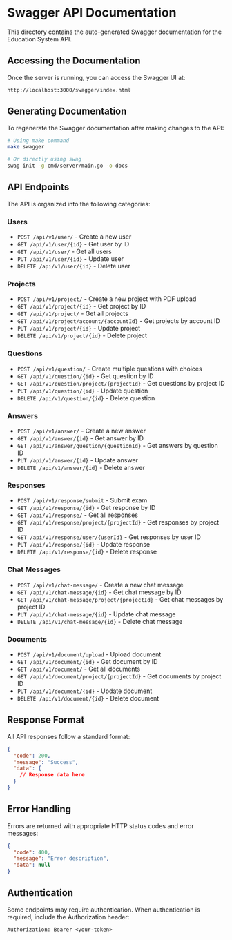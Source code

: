 # Swagger API Documentation

This directory contains the auto-generated Swagger documentation for the Education System API.

## Accessing the Documentation

Once the server is running, you can access the Swagger UI at:

```
http://localhost:3000/swagger/index.html
```

## Generating Documentation

To regenerate the Swagger documentation after making changes to the API:

```bash
# Using make command
make swagger

# Or directly using swag
swag init -g cmd/server/main.go -o docs
```

## API Endpoints

The API is organized into the following categories:

### Users

- `POST /api/v1/user/` - Create a new user
- `GET /api/v1/user/{id}` - Get user by ID
- `GET /api/v1/user/` - Get all users
- `PUT /api/v1/user/{id}` - Update user
- `DELETE /api/v1/user/{id}` - Delete user

### Projects

- `POST /api/v1/project/` - Create a new project with PDF upload
- `GET /api/v1/project/{id}` - Get project by ID
- `GET /api/v1/project/` - Get all projects
- `GET /api/v1/project/account/{accountId}` - Get projects by account ID
- `PUT /api/v1/project/{id}` - Update project
- `DELETE /api/v1/project/{id}` - Delete project

### Questions

- `POST /api/v1/question/` - Create multiple questions with choices
- `GET /api/v1/question/{id}` - Get question by ID
- `GET /api/v1/question/project/{projectId}` - Get questions by project ID
- `PUT /api/v1/question/{id}` - Update question
- `DELETE /api/v1/question/{id}` - Delete question

### Answers

- `POST /api/v1/answer/` - Create a new answer
- `GET /api/v1/answer/{id}` - Get answer by ID
- `GET /api/v1/answer/question/{questionId}` - Get answers by question ID
- `PUT /api/v1/answer/{id}` - Update answer
- `DELETE /api/v1/answer/{id}` - Delete answer

### Responses

- `POST /api/v1/response/submit` - Submit exam
- `GET /api/v1/response/{id}` - Get response by ID
- `GET /api/v1/response/` - Get all responses
- `GET /api/v1/response/project/{projectId}` - Get responses by project ID
- `GET /api/v1/response/user/{userId}` - Get responses by user ID
- `PUT /api/v1/response/{id}` - Update response
- `DELETE /api/v1/response/{id}` - Delete response

### Chat Messages

- `POST /api/v1/chat-message/` - Create a new chat message
- `GET /api/v1/chat-message/{id}` - Get chat message by ID
- `GET /api/v1/chat-message/project/{projectId}` - Get chat messages by project ID
- `PUT /api/v1/chat-message/{id}` - Update chat message
- `DELETE /api/v1/chat-message/{id}` - Delete chat message

### Documents

- `POST /api/v1/document/upload` - Upload document
- `GET /api/v1/document/{id}` - Get document by ID
- `GET /api/v1/document/` - Get all documents
- `GET /api/v1/document/project/{projectId}` - Get documents by project ID
- `PUT /api/v1/document/{id}` - Update document
- `DELETE /api/v1/document/{id}` - Delete document

## Response Format

All API responses follow a standard format:

```json
{
  "code": 200,
  "message": "Success",
  "data": {
    // Response data here
  }
}
```

## Error Handling

Errors are returned with appropriate HTTP status codes and error messages:

```json
{
  "code": 400,
  "message": "Error description",
  "data": null
}
```

## Authentication

Some endpoints may require authentication. When authentication is required, include the Authorization header:

```
Authorization: Bearer <your-token>
```

